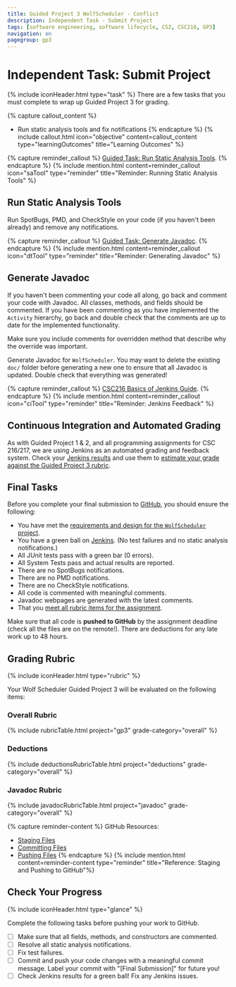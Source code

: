 ```yaml
---
title: Guided Project 3 WolfScheduler - Conflict
description: Independent Task - Submit Project
tags: [software engineering, software lifecycle, CS2, CSC216, GP3]
navigation: on
pagegroup: gp3
---
```

# Independent Task: Submit Project
{% include iconHeader.html type="task" %}
There are a few tasks that you must complete to wrap up Guided Project 3 for grading.

{% capture callout_content %}
  * Run static analysis tools and fix notifications
{% endcapture %}
{% include callout.html icon="objective" content=callout_content type="learningOutcomes" title="Learning Outcomes" %}
  
{% capture reminder_callout %}
[Guided Task: Run Static Analysis Tools](../gp1/gp1-static-analysis).
{% endcapture %}
{% include mention.html content=reminder_callout icon="saTool" type="reminder" title="Reminder: Running Static Analysis Tools" %}
## Run Static Analysis Tools
Run SpotBugs, PMD, and CheckStyle on your code (if you haven't been already) and remove any notifications. 

{% capture reminder_callout %}
[Guided Task: Generate Javadoc](../gp1/gp1-javadoc).
{% endcapture %}
{% include mention.html content=reminder_callout icon="dtTool" type="reminder" title="Reminder: Generating Javadoc" %}
## Generate Javadoc
If you haven't been commenting your code all along, go back and comment your code with Javadoc.  All classes, methods, and fields should be commented.  If you have been commenting as you have implemented the `Activity` hierarchy, go back and double check that the comments are up to date for the implemented functionality.

Make sure you include comments for overridden method that describe why the override was important. 

Generate Javadoc for `WolfScheduler`.  You may want to delete the existing `doc/` folder before generating a new one to ensure that all Javadoc is updated.  Double check that everything was generated!


{% capture reminder_callout %}
[CSC216 Basics of Jenkins Guide](../jenkins/).
{% endcapture %}
{% include mention.html content=reminder_callout icon="ciTool" type="reminder" title="Reminder: Jenkins Feedback" %}
## Continuous Integration and Automated Grading
As with Guided Project 1 & 2, and all programming assignments for CSC 216/217, we are using Jenkins as an automated grading and feedback system.  Check your [Jenkins results]({{site.data.grades.jenkins-server}}) and use them to [estimate your grade against the Guided Project 3 rubric](#grading-rubric).

## Final Tasks
Before you complete your final submission to [GitHub](https://github.ncsu.edu), you should ensure the following:

  * You have met the [requirements and design for the `WolfScheduler` project](#grading-rubric).
  * You have a green ball on [Jenkins]({{site.data.grades.jenkins-server}}). (No test failures and no static analysis notifications.)
  * All JUnit tests pass with a green bar (0 errors). 
  * All System Tests pass and actual results are reported.
  * There are no SpotBugs notifications.
  * There are no PMD notifications.
  * There are no CheckStyle notifications.
  * All code is commented with meaningful comments.
  * Javadoc webpages are generated with the latest comments.
  * That you [meet all rubric items for the assignment](#grading-rubric).

Make sure that all code is **pushed to GitHub** by the assignment deadline (check all the files are on the remote!).  There are deductions for any late work up to 48 hours.


## Grading Rubric
{% include iconHeader.html type="rubric" %}

Your Wolf Scheduler Guided Project 3 will be evaluated on the following items:

### Overall Rubric

{% include rubricTable.html project="gp3" grade-category="overall" %} 

### Deductions

{% include deductionsRubricTable.html project="deductions" grade-category="overall" %}

### Javadoc Rubric

{% include javadocRubricTable.html project="javadoc" grade-category="overall" %}


{% capture reminder-content %} 
GitHub Resources:

  * [Staging Files](https://pages.github.ncsu.edu/engr-csc-software-development/practices-tools/git/git-staging)
  * [Committing Files](https://pages.github.ncsu.edu/engr-csc-software-development/practices-tools/git/git-commit)
  * [Pushing Files](https://pages.github.ncsu.edu/engr-csc-software-development/practices-tools/git/git-push)
{% endcapture %} {% include mention.html content=reminder-content type="reminder" title="Reference: Staging and Pushing to GitHub"%} 
## Check Your Progress
{% include iconHeader.html type="glance" %}

Complete the following tasks before pushing your work to GitHub.

  - [ ] Make sure that all fields, methods, and constructors are commented.
  - [ ] Resolve all static analysis notifications.
  - [ ] Fix test failures.
  - [ ] Commit and push your code changes with a meaningful commit message.  Label your commit with "[Final Submission]" for future you!
  - [ ] Check Jenkins results for a green ball!  Fix any Jenkins issues.